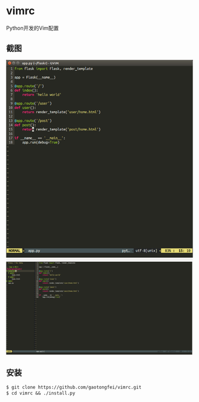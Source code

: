 # vimrc

Python开发的Vim配置

## 截图

![1](/screenshots/1.png)
![2](/screenshots/2.png)

## 安装

```
$ git clone https://github.com/gaotongfei/vimrc.git
$ cd vimrc && ./install.py
```
